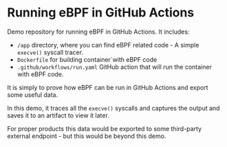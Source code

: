 # Running eBPF in GitHub Actions
 
Demo repository for running eBPF in GitHub Actions. It includes:

- `/app` directory, where you can find eBPF related code - A simple `execve()` syscall tracer.
- `Dockerfile` for building container`with eBPF code
- `.github/workflows/run.yaml` GitHub action that will run the container with eBPF code.

It is simply to prove how eBPF can be run in GitHub Actions and export some useful data. 

In this demo, it traces all the `execve()` syscalls and captures the output and saves it to an artifact to view it later.

For proper products this data would be exported to some third-party external endpoint - but this would be beyond this demo.
